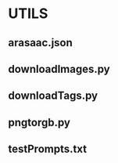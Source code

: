# UTILS

## arasaac.json

## downloadImages.py

## downloadTags.py

## pngtorgb.py

## testPrompts.txt
